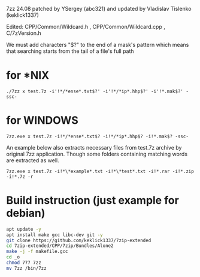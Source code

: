 7zz 24.08 patched by YSergey (abc321) and updated by Vladislav Tislenko (keklick1337)

Edited: CPP/Common/Wildcard.h , CPP/Common/Wildcard.cpp , C/7zVersion.h

We must add characters "$?" to the end of a mask's pattern which means that searching starts from the tail of a file's full path

# for *NIX
`./7zz x test.7z -i'!*/*ense*.txt$?' -i'!*/*ip*.hhp$?' -i'!*.mak$?' -ssc-`

# for WINDOWS
`7zz.exe x test.7z -i!*/*ense*.txt$? -i!*/*ip*.hhp$? -i!*.mak$? -ssc-`

An example below also extracts necessary files from test.7z archive by original 7zz application.
Though some folders containing matching words are extracted as well.

`7zz.exe x test.7z -i!*\*example*.txt -i!*\*test*.txt -i!*.rar -i!*.zip -i!*.7z -r`

# Build instruction (just example for debian)
```bash
apt update -y
apt install make gcc libc-dev git -y
git clone https://github.com/keklick1337/7zip-extended
cd 7zip-extended/CPP/7zip/Bundles/Alone2
make -j -f makefile.gcc
cd _o
chmod 777 7zz
mv 7zz /bin/7zz
```
